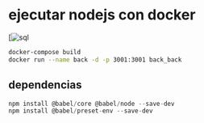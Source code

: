 # ejecutar nodejs con docker

[![sql](https://res.cloudinary.com/drqk6qzo7/image/upload/v1572671538/cliente_mwvjod.png)

```` bash
docker-compose build
docker run --name back -d -p 3001:3001 back_back
````

## dependencias
````javascript
npm install @babel/core @babel/node --save-dev
npm install @babel/preset-env --save-dev

````

